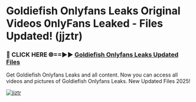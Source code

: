 # Goldiefish Onlyfans Leaks Original Videos 0nlyFans Leaked - Files Updated! (jjztr)

<h3>🔴 CLICK HERE 🌐==►► <a href="https://tinyurl.com/x26r9saj" rel="nofollow">Goldiefish Onlyfans Leaks Updated Files</a></h3>

Get Goldiefish Onlyfans Leaks and all content. Now you can access all videos and pictures of Goldiefish Onlyfans Leaks. New Updated Files 2025!

[![jjztr](https://i.imgur.com/LkgZPqh.gif)](https://tinyurl.com/x26r9saj)
